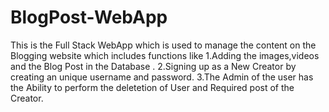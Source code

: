 # BlogPost-WebApp
This is the Full Stack WebApp which is used to manage the content on the Blogging website which includes functions 
like
1.Adding the images,videos and the Blog Post in the Database .
2.Signing up as a New Creator by creating an unique username and password.
3.The Admin of the user has the Ability to perform the deletetion of User and Required post of  the Creator.

